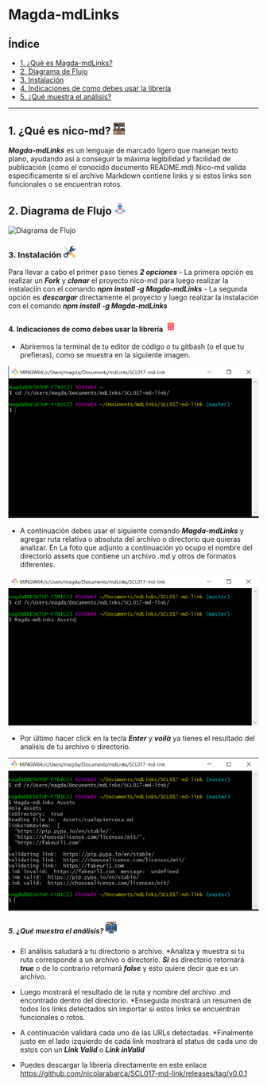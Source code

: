 # Magda-mdLinks

## Índice

* [1. ¿Qué es Magda-mdLinks?](#1¿Qué-es-Md-Links?)
* [2. Diagrama de Flujo](#2Diagrama-de-Flujo)
* [3. Instalación](#3Instalación)
* [4. Indicaciones de como debes usar la librería](#4Indicaciones-de-como-debes-usar-la-librería)
* [5. ¿Qué muestra el análisis?](#3¿Qué-muestra-el-análisis?)


***

## 1. ¿Qué es nico-md?  ![libreria](https://github.com/nicolarabarca/SCL017-md-link/blob/master/assets/libreria.png)

***Magda-mdLinks*** es un lenguaje de marcado ligero que manejan texto plano, ayudando asi a conseguir la máxima legibilidad y facilidad de  publicación (como  el conocido documento README.md).Nico-md valida especificamente si el archivo Markdown contiene links y si estos links son funcionales o se encuentran rotos.


## 2. Diagrama de Flujo ![diagrama](https://github.com/nicolarabarca/SCL017-md-link/blob/master/assets/diagrama-de-flujo%20(1).png)

![Diagrama de Flujo](https://github.com/nicolarabarca/SCL017-md-link/blob/Borrador/assets/Untitled%20Diagram%20(7).png)

### 3. Instalación  ![instalación](https://github.com/nicolarabarca/SCL017-md-link/blob/master/assets/repair-tools.png)


  Para llevar a cabo el primer paso tienes ***2 opciones***
    - La primera opción es realizar un ***Fork*** y ***clonar*** el proyecto nico-md para luego realizar la instalaciín con el comando ***npm install -g Magda-mdLinks*** 
    - La segunda opción es ***descargar*** directamente el proyecto y luego realizar la instalación con el comando ***npm install -g Magda-mdLinks***
    
#### 4. Indicaciones de como debes usar la librería ![indicaciones](https://github.com/nicolarabarca/SCL017-md-link/blob/master/assets/portapapeles.png)


  * Abriremos la terminal de tu editor de código o tu gitbash (o el que tu prefieras), como se muestra en la siguiente imagen.
  
  ![Terminal](https://github.com/Magdasanhueza/SCL017-md-link/blob/master/Assets/terminal%201.png)
  
  * A continuación debes usar el siguiente comando ***Magda-mdLinks*** y agregar ruta relativa o absoluta del archivo o directorio que quieras analizar. En La foto que adjunto a continuación yo ocupo el nombre del directorio assets que contiene un archivo .md y otros de formatos diferentes.
  
  ![Comando](https://github.com/Magdasanhueza/SCL017-md-link/blob/master/Assets/terminal%202.png)
  
  * Por último hacer  click en la tecla ***Enter*** y ***voilà*** ya tienes el resultado del analisis de tu archivo o directorio.
  
  ![Análisis](https://github.com/Magdasanhueza/SCL017-md-link/blob/master/Assets/terminal%203.png)
  
  
 ##### 5. ¿Qué muestra el análisis? ![análisis](https://github.com/nicolarabarca/SCL017-md-link/blob/master/assets/computadora.png)
 
  * El análisis saludará a tu directorio o archivo.
  *Analiza y muestra si tu ruta corresponde a un archivo o directorio. ***Si*** es directorio retornará ***true*** o de lo contrario retornará ***false*** y esto quiere decir que es un archivo.
  * Luego mostrará el resultado de la ruta y nombre del archivo .md encontrado dentro del directorio.
  *Enseguida mostrará un resumen de todos los links detectados sin importar si estos links se encuentran funcionales o rotos.
  * A continuación validará cada uno de las URLs detectadas.
  *Finalmente justo en el lado izquierdo de cada link mostrará el status de cada uno de estos con un ***Link Valid*** o ***Link inValid***
  
  
  * Puedes descargar la librería directamente en este enlace https://github.com/nicolarabarca/SCL017-md-link/releases/tag/v0.0.1
  
 
 
        
        
  
